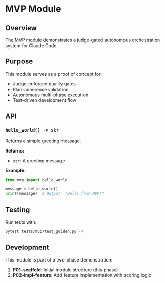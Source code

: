 # MVP Module

## Overview

The MVP module demonstrates a judge-gated autonomous orchestration system for Claude Code.

## Purpose

This module serves as a proof of concept for:
- Judge-enforced quality gates
- Plan-adherence validation
- Autonomous multi-phase execution
- Test-driven development flow

## API

### `hello_world() -> str`

Returns a simple greeting message.

**Returns:**
- `str`: A greeting message

**Example:**
```python
from mvp import hello_world

message = hello_world()
print(message)  # Output: "Hello from MVP!"
```

## Testing

Run tests with:
```bash
pytest tests/mvp/test_golden.py -v
```

## Development

This module is part of a two-phase demonstration:
1. **P01-scaffold**: Initial module structure (this phase)
2. **P02-impl-feature**: Add feature implementation with scoring logic
